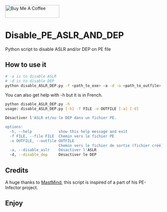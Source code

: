 <a href="https://www.buymeacoffee.com/thibaut_watrisse" target="_blank"><img src="https://cdn.buymeacoffee.com/buttons/default-orange.png" alt="Buy Me A Coffee" height="41" width="174"></a>

# Disable_PE_ASLR_AND_DEP
Python script to disable ASLR and/or DEP on PE file 

## How to use it

````bash
# -a is to disable ASLR
# -d is to disable DEP
python disable_ASLR_DEP.py -f <path_to_exe> -a -d -o <path_to_outfile>
`````

You can also get help with -h but it is in French. 

````bash
python disable_ASLR_DEP.py -h
usage: disable_ASLR_DEP.py [-h] -f FILE -o OUTFILE [-a] [-d]

Désactiver l'ASLR et/ou le DEP dans un fichier PE.

options:
  -h, --help            show this help message and exit
  -f FILE, --file FILE  Chemin vers le fichier PE
  -o OUTFILE, --outfile OUTFILE
                        Chemin vers le fichier de sortie (fichier créé)
  -a, --disable_aslr    Désactiver l'ASLR
  -d, --disable_dep     Désactiver le DEP
````

## Credits

A huge thanks to <a href="https://github.com/MastMind)" target="_blank">MastMind</a>, this script is inspired of a part of his PE-Infector project.

## Enjoy
